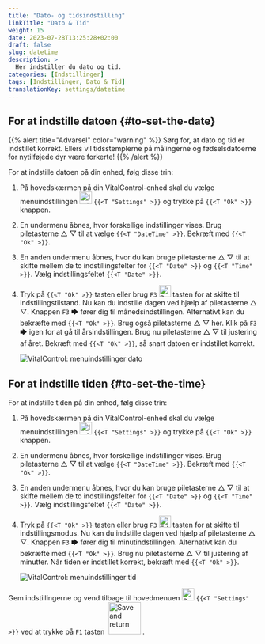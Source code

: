 ```yaml
---
title: "Dato- og tidsindstilling"
linkTitle: "Dato & Tid"
weight: 15
date: 2023-07-28T13:25:28+02:00
draft: false
slug: datetime
description: >
  Her indstiller du dato og tid.
categories: [Indstillinger]
tags: [Indstillinger, Dato & Tid]
translationKey: settings/datetime
---
```

## For at indstille datoen {#to-set-the-date}
{{% alert title="Advarsel" color="warning" %}}
Sørg for, at dato og tid er indstillet korrekt. Ellers vil tidsstemplerne på målingerne og fødselsdatoerne for nytilføjede dyr være forkerte!
{{% /alert %}}

For at indstille datoen på din enhed, følg disse trin:

1. På hovedskærmen på din VitalControl-enhed skal du vælge menuindstillingen <img src="/icons/gear.svg" width="25" align="bottom" alt="Indstillinger" /> `{{<T "Settings" >}}` og trykke på `{{<T "Ok" >}}` knappen.

2. En undermenu åbnes, hvor forskellige indstillinger vises. Brug piletasterne △ ▽ til at vælge `{{<T "DateTime" >}}`. Bekræft med `{{<T "Ok" >}}`.

3. En anden undermenu åbnes, hvor du kan bruge piletasterne △ ▽ til at skifte mellem de to indstillingsfelter for `{{<T "Date" >}}` og `{{<T "Time" >}}`. Vælg indstillingsfeltet `{{<T "Date" >}}`.

4. Tryk på `{{<T "Ok" >}}` tasten eller brug `F3` <img src="/icons/actions/edit.svg" width="24" align="bottom" alt="Rediger" /> tasten for at skifte til indstillingstilstand. Nu kan du indstille dagen ved hjælp af piletasterne △ ▽. Knappen `F3` 🡆 fører dig til månedsindstillingen. Alternativt kan du bekræfte med `{{<T "Ok" >}}`. Brug også piletasterne △ ▽ her. Klik på `F3` 🡆 igen for at gå til årsindstillingen. Brug nu piletasterne △ ▽ til justering af året. Bekræft med `{{<T "Ok" >}}`, så snart datoen er indstillet korrekt.

    ![VitalControl: menuindstillinger dato](../images/date.png "For at indstille datoen")

## For at indstille tiden {#to-set-the-time}

For at indstille tiden på din enhed, følg disse trin:

1. På hovedskærmen på din VitalControl-enhed skal du vælge menuindstillingen <img src="/icons/gear.svg" width="25" align="bottom" alt="Indstillinger" /> `{{<T "Settings" >}}` og trykke på `{{<T "Ok" >}}` knappen.

2. En undermenu åbnes, hvor forskellige indstillinger vises. Brug piletasterne △ ▽ til at vælge `{{<T "DateTime" >}}`. Bekræft med `{{<T "Ok" >}}`.


3. En anden undermenu åbnes, hvor du kan bruge piletasterne △ ▽ til at skifte mellem de to indstillingsfelter for `{{<T "Date" >}}` og `{{<T "Time" >}}`. Vælg indstillingsfeltet `{{<T "Date" >}}`.

4. Tryk på `{{<T "Ok" >}}` tasten eller brug `F3` <img src="/icons/actions/edit.svg" width="24" align="bottom" alt="Edit" /> tasten for at skifte til indstillingsmodus. Nu kan du indstille dagen ved hjælp af piletasterne △ ▽. Knappen `F3` 🡆 fører dig til minutindstillingen. Alternativt kan du bekræfte med `{{<T "Ok" >}}`. Brug nu piletasterne △ ▽ til justering af minutter. Når tiden er indstillet korrekt, bekræft med `{{<T "Ok" >}}`.

    ![VitalControl: menuindstillinger tid](../images/time.png "For at indstille tiden")

Gem indstillingerne og vend tilbage til hovedmenuen <img src="/icons/gear.svg" width="25" align="bottom" alt="Settings" /> `{{<T "Settings" >}}` ved at trykke på `F1` tasten &nbsp;<img src="/icons/footer/save_exit.svg" width="65" align="bottom" alt="Save and return" />&nbsp;.
